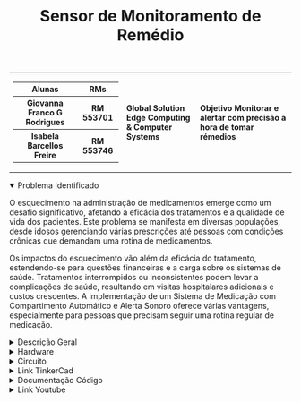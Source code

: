 <div align='center'>
    <br>
    <h1> Sensor de Monitoramento de Remédio </h1>
</div>

<br> 
<table>
    <tr>
        <td>
            <div> 
                <table>
                    <tr>
                        <th> Alunas </th>
                        <th> RMs </th>
                    </tr>
                    <tr>
                        <th> Giovanna Franco G Rodrigues</th>
                        <th> RM 553701 </th>
                    </tr>
                    <tr>
                        <th> Isabela Barcellos Freire </th>
                        <th> RM 553746 </th>
                    </tr>
                </table>
            </div>
        </td>
        <td>
            <div>
                <b> Global Solution <br> Edge Computing & Computer Systems </b>
                <td><b> Objetivo Monitorar e alertar com precisão a hora de tomar rémedios </b></td>
            </div>
        </td>
    </tr>
</table>


<details open>
<summary> Problema Identificado </summary>
<p>
O esquecimento na administração de medicamentos emerge como um desafio significativo, afetando a eficácia dos tratamentos e a qualidade de vida dos pacientes. Este problema se manifesta em diversas populações, desde idosos gerenciando várias prescrições até pessoas com condições crônicas que demandam uma rotina de medicamentos. 
</p>
<p>
Os impactos do esquecimento vão além da eficácia do tratamento, estendendo-se para questões financeiras e a carga sobre os sistemas de saúde. Tratamentos interrompidos ou inconsistentes podem levar a complicações de saúde, resultando em visitas hospitalares adicionais e custos crescentes.
A implementação de um Sistema de Medicação com Compartimento Automático e Alerta Sonoro oferece várias vantagens, especialmente para pessoas que precisam seguir uma rotina regular de medicação. 
</p>
</details>

<details>
<summary> Descrição Geral</summary>
<p>
Este código implementa um sistema de medicação automatizado com um compartimento que se abre no horário programado e emite um alerta sonoro. O usuário deve pressionar um botão para confirmar a administração do medicamento. O próximo alerta é programado após a confirmação, e o tempo restante até a próxima dose é exibido em um display LCD.
</p>
</details>

<details>
<summary> Hardware</summary>
<div align="center">
<b> Tabela com o hardware do circuito completo </b>

| Quantidade | Descrição                     |
| ---------- | ----------------------------- |
| 1          | Arduino Uno R3                |
| 1          | Piezo (buzzer)                |
| 1          | Botão                         |
| 1          | LCD 16x2                      |
| 1          | 250kΩ Potenciômetro           |
| 1          | Servo Motor                   |
| 1          | 220Ω Resistor                 |
| 1          | 10kΩ Resistor                 |
| 1          | 1kΩ Resistor                  |
</div>
</details>

<details>
<summary> Circuito </summary>
<img height="200em" align="center" src="https://github.com/GlobalSolutionESBP/GS-EDGE/blob/main/SimuladorMedicamentos.png">
</details>

<details>
<summary> Link TinkerCad</summary>
<ul>
    <li><a href="https://www.tinkercad.com/things/3QawV0w2AQ2-simulador-para-aviso-de-remedio-/editel?returnTo=%2Fdashboard%3Ftype%3Dcircuits%26collection%3Ddesigns"> Circuito para aviso de Medicamentos </a> </li>
</ul>
</details>

<details>
<summary>Documentação Código</summary>
<p>
    <h3> Componentes Necessários: </h3>
    Servo motor para controlar a abertura e fechamento do compartimento.
    Display LCD para mostrar informações ao usuário.
    LED para indicar visualmente o status do sistema.
    Buzzer para o alerta sonoro.
    Botão para a confirmação da administração do medicamento.
</p>
<p>
    <h3> Pins de Conexão:</h3>
    Pino 9: Conectado ao servo motor.
    Pinos 12, 11, 5, 4, 3, 2: Conectados ao display LCD.
    Pino 8: Conectado ao LED indicador.
    Pino 10: Conectado ao buzzer.
    Pino 7: Conectado ao botão de confirmação.
</p>
<p>
    <h3> Constantes: </h3>
    intervaloMedicamento: Intervalo entre doses de medicamento (8 horas).
    intervaloMedicamento2: Intervalo inicial para começar a simulação (7 segundos).
    intervaloAlerta: Intervalo entre alertas sonoros (3 segundos).
</p>
<p>
    <h3> Variáveis: </h3>
    proximaDose: Armazena o tempo em milissegundos da próxima dose.
    proximoAlerta: Armazena o tempo em milissegundos do próximo alerta sonoro.
    alertaAtivo: Indica se o alerta sonoro está ativo.
</p>
<p>
    <h3> Função Setup: </h3>
    Inicializa o display LCD, o servo motor e os pinos de entrada/saída.
    Configura os tempos iniciais para a próxima dose e próximo alerta.
    Posiciona o servo motor na posição inicial (compartimento fechado).
</p>
<p>
    <h3> Função Loop: </h3>
    Verifica se é hora de administrar o medicamento chamando a função medicamentoProgramado.
    Se for hora, chama as funções alertaSonoro, aguardarConfirmacao e fecharCompartimento.
    Atualiza as informações no display LCD chamando a função atualizarLCD.
</p>
<p>
    <h3> Função medicamentoProgramado: </h3>
    Verifica se o tempo atual é maior ou igual ao tempo programado para a próxima dose.
    Se verdadeiro, atualiza o tempo da próxima dose, ativa o alerta e programa o próximo alerta.
</p>
<p>
    <h3>Função abrirCompartimento:</h3>
    Abre o compartimento movendo o servo motor para a posição de abertura.
</p>
<p>
    <h3>Função alertaSonoro:</h3>
    Exibe a mensagem "HORA DO MEDICAMENTO" no display LCD.
    Ativa o alerta sonoro e aguarda 3 segundos antes de desativar.
</p>
<p>
    <h3>Função aguardarConfirmacao: </h3>
    Exibe a mensagem "Pressione o botao" no display LCD.
    Aguarda a confirmação do botão para prosseguir.
    Durante a espera, programa o próximo alerta se o tempo atual for maior ou igual ao próximo alerta.
</p>
<p>
    <h3> Função fecharCompartimento: </h3>
    Fecha o compartimento movendo o servo motor para a posição de fechamento.
</p>
<p>
    <h3> Função atualizarLCD: </h3>
    Atualiza o display LCD com o tempo restante até a próxima dose.
    Calcula horas e minutos com base no tempo restante.
</p>
<h1> Notas Importantes: <h1>

Certifique-se de conectar os componentes aos pinos corretos conforme definido no código.
O buzzer é ativado durante a espera pelo botão e também após cada confirmação.
O sistema continuará operando em um loop, administrando medicamentos e emitindo alertas até ser desligado.
Observações:
Este código é projetado para fins educacionais e de simulação. Sempre siga as orientações médicas ao administrar medicamentos. Certifique-se de que os tempos de intervalo e doses se adequam às necessidades específicas de saúde do usuário.
</p>
</details>

<details>
<summary>Link Youtube</summary>
<li><a href="#"> Vídeo Explicativo </a</li>
</details>


